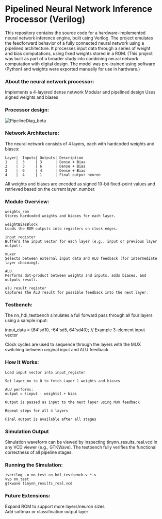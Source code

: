 <h1 >Pipelined Neural Network Inference Processor (Verilog)</h1>

This repository contains the source code for a hardware-implemented neural network inference engine, built using Verilog. The project emulates the feedforward behavior of a fully connected neural network using a pipelined architecture. It processes input data through a series of weight and bias computations, using fixed weights stored in a ROM.
(This project was built as part of a broader study into combining neural network computation with digital design. The model was pre-trained using software (Python) and weights were exported manually for use in hardware.)

<h3 >About the neural network processor:</h3>
Implements a 4-layered dense network
Modular and pipelined design
Uses signed weights and biases

<h3 >Processor design:</h3>

![PipelineDiag_beta](https://github.com/user-attachments/assets/fa32cfc7-2f3c-4e1e-ba12-625056dca277)

<h3 >Network Architecture:</h3 >

The neural network consists of 4 layers, each with hardcoded weights and biases:

    Layer|	Inputs|	Outputs| Description
    1	 |  3	  | 3	   | Dense + Bias
    2    |	3	  | 6	   | Dense + Bias
    3	 |  6	  | 4	   | Dense + Bias
    4	 |  4	  | 1	   | Final output neuron

All weights and biases are encoded as signed 10-bit fixed-point values and retrieved based on the current layer_number.

<h3 >Module Overview:</h3>

    weights_rom
    Stores hardcoded weights and biases for each layer.

    weightBiasBlock
    Loads the ROM outputs into registers on clock edges.

    input_register
    Buffers the input vector for each layer (e.g., input or previous layer output).

    muxer
    Selects between external input data and ALU feedback (for intermediate layer chaining).

    ALU
    Performs dot-product between weights and inputs, adds biases, and outputs result.

    alu_result_register
    Captures the ALU result for possible feedback into the next layer.

<h3 >Testbench:</h3>

The nn_hdl_testbench simulates a full forward pass through all four layers using a sample input:

input_data = {64'sd10, -64'sd5, 64'sd40}; // Example 3-element input vector

Clock cycles are used to sequence through the layers with the MUX switching between original input and ALU feedback.

<h3 >How It Works:</h3>

    Load input vector into input_register

    Set layer_no to 0 to fetch Layer 1 weights and biases

    ALU performs:
    output = (input ⋅ weights) + bias

    Output is passed as input to the next layer using MUX feedback

    Repeat steps for all 4 layers

    Final output is available after all stages

<h3 >Simulation Output</h3>

Simulation waveform can be viewed by inspecting tinynn_results_real.vcd in any VCD viewer (e.g., GTKWave). The testbench fully verifies the functional correctness of all pipeline stages.

<h3 >Running the Simulation:</h3>

    iverilog -o nn_test nn_hdl_testbench.v *.v
    vvp nn_test
    gtkwave tinynn_results_real.vcd

<h3 >Future Extensions:</h3>
Expand ROM to support more layers/neuron sizes
<br />Add softmax or classification output layer
